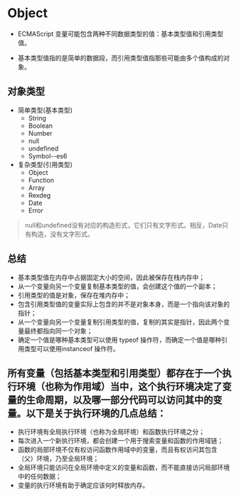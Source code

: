 # Object


* ECMAScript 变量可能包含两种不同数据类型的值：基本类型值和引用类型值。

* 基本类型值指的是简单的数据段，而引用类型值指那些可能由多个值构成的对象。

    
## 对象类型
+ 简单类型(基本类型)
    - String
    - Boolean
    - Number
    - null
    - undefined
    - Symbol--es6
+ 复杂类型(引用类型)
    - Object
    - Function
    - Array
    - Rexdeg
    - Date
    - Error
> null和undefined没有对应的构造形式，它们只有文字形式。相反，Date只有构造，没有文字形式。


## 总结
* 基本类型值在内存中占据固定大小的空间，因此被保存在栈内存中；
* 从一个变量向另一个变量复制基本类型的值，会创建这个值的一个副本；
* 引用类型的值是对象，保存在堆内存中；
* 包含引用类型值的变量实际上包含的并不是对象本身，而是一个指向该对象的指针；
* 从一个变量向另一个变量复制引用类型的值，复制的其实是指针，因此两个变量最终都指向同一个对象；
* 确定一个值是哪种基本类型可以使用 typeof 操作符，而确定一个值是哪种引用类型可以使用instanceof 操作符。

## 所有变量（包括基本类型和引用类型）都存在于一个执行环境（也称为作用域）当中，这个执行环境决定了变量的生命周期，以及哪一部分代码可以访问其中的变量。以下是关于执行环境的几点总结：

* 执行环境有全局执行环境（也称为全局环境）和函数执行环境之分；
* 每次进入一个新执行环境，都会创建一个用于搜索变量和函数的作用域链；
* 函数的局部环境不仅有权访问函数作用域中的变量，而且有权访问其包含（父）环境，乃至全局环境；
* 全局环境只能访问在全局环境中定义的变量和函数，而不能直接访问局部环境中的任何数据；
* 变量的执行环境有助于确定应该何时释放内存。